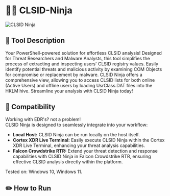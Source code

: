 # 🥷🏻 CLSID-Ninja

![CLSID Ninja](https://github.com/YosfanEilay/CLSID-Ninja/assets/132997318/120b5ee7-9ad6-48f6-929a-0a4e940f705b)

## 📜 Tool Description
Your PowerShell-powered solution for effortless CLSID analysis! Designed for Threat Researchers and Malware Analysts,
this tool simplifies the process of extracting and inspecting users' CLSID registry values. Easily identify potential
threats and malicious activity by examining COM Objects for compromise or replacement by malware. CLSID Ninja offers
a comprehensive view, allowing you to access CLSID lists for both online (Active Users) and offline users by loading
UsrClass.DAT files into the HKLM hive. Streamline your analysis with CLSID Ninja today!

## 📐 Compatibility
Working with EDR's? not a problem! <br />
CLSID Ninja is designed to seamlessly integrate into your workflow: <br />
+ **Local Host:** CLSID Ninja can be run locally on the host itself.
+ **Cortex XDR Live Terminal:** Easily execute CLSID Ninja within the Cortex XDR Live Terminal, enhancing your threat analysis capabilities.
+ **Falcon Crowdstrike RTR:** Extend your threat detection and response capabilities with CLSID Ninja in Falcon Crowdstrike RTR,
  ensuring effective CLSID analysis directly within the platform. <br />

Tested on: Windows 10, Windows 11.

## ✏️ How to Run

